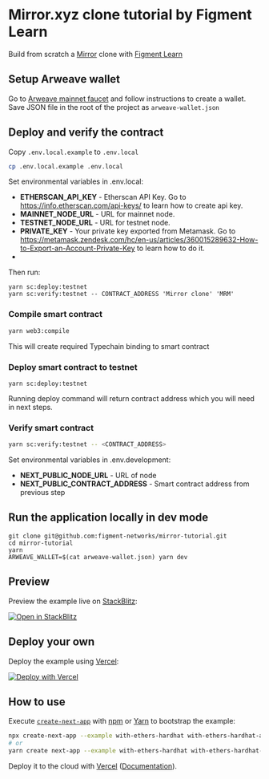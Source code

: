 # Mirror.xyz clone tutorial by Figment Learn

Build from scratch a [Mirror](https://mirror.xyz/dashboard) clone with [Figment Learn](https://learn.figment.io/)

## Setup Arweave wallet

Go to [Arweave mainnet faucet](https://faucet.arweave.net/) and follow instructions to create a wallet.
Save JSON file in the root of the project as `arweave-wallet.json`

## Deploy and verify the contract

Copy `.env.local.example` to `.env.local`

```bash
cp .env.local.example .env.local
```

Set environmental variables in .env.local:
* **ETHERSCAN_API_KEY** - Etherscan API Key. Go to https://info.etherscan.com/api-keys/ to learn how to create api key.
* **MAINNET_NODE_URL** - URL for mainnet node.
* **TESTNET_NODE_URL** - URL for testnet node.
* **PRIVATE_KEY** - Your private key exported from Metamask. Go to https://metamask.zendesk.com/hc/en-us/articles/360015289632-How-to-Export-an-Account-Private-Key to learn how to do it.
* 
Then run:

```text
yarn sc:deploy:testnet
yarn sc:verify:testnet -- CONTRACT_ADDRESS 'Mirror clone' 'MRM'
```

### Compile smart contract

```bash
yarn web3:compile
```

This will create required Typechain binding to smart contract

### Deploy smart contract to testnet
```text
yarn sc:deploy:testnet
```

Running deploy command will return contract address which you will need in next steps.

### Verify smart contract
```bash
yarn sc:verify:testnet -- <CONTRACT_ADDRESS>
```

Set environmental variables in .env.development:
* **NEXT_PUBLIC_NODE_URL** - URL of node
* **NEXT_PUBLIC_CONTRACT_ADDRESS** - Smart contract address from previous step
## Run the application locally in dev mode

```text
git clone git@github.com:figment-networks/mirror-tutorial.git
cd mirror-tutorial
yarn
ARWEAVE_WALLET=$(cat arweave-wallet.json) yarn dev
```
## Preview

Preview the example live on [StackBlitz](http://stackblitz.com/):

[![Open in StackBlitz](https://developer.stackblitz.com/img/open_in_stackblitz.svg)](https://stackblitz.com/github/vercel/next.js/tree/canary/examples/with-ethers-hardhat)

## Deploy your own

Deploy the example using [Vercel](https://vercel.com?utm_source=github&utm_medium=readme&utm_campaign=next-example):

[![Deploy with Vercel](https://vercel.com/button)](https://vercel.com/new/git/external?repository-url=https://github.com/vercel/next.js/tree/canary/examples/with-ethers-hardhat&project-name=with-ethers-hardhat&repository-name=with-ethers-hardhat)

## How to use

Execute [`create-next-app`](https://github.com/vercel/next.js/tree/canary/packages/create-next-app) with [npm](https://docs.npmjs.com/cli/init) or [Yarn](https://yarnpkg.com/lang/en/docs/cli/create/) to bootstrap the example:

```bash
npx create-next-app --example with-ethers-hardhat with-ethers-hardhat-app
# or
yarn create next-app --example with-ethers-hardhat with-ethers-hardhat-app
```

Deploy it to the cloud with [Vercel](https://vercel.com/new?utm_source=github&utm_medium=readme&utm_campaign=next-example) ([Documentation](https://nextjs.org/docs/deployment)).
